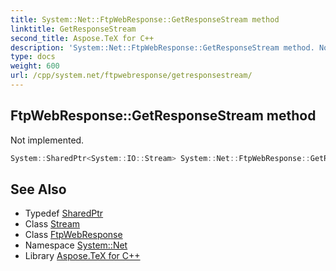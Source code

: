 ```yaml
---
title: System::Net::FtpWebResponse::GetResponseStream method
linktitle: GetResponseStream
second_title: Aspose.TeX for C++
description: 'System::Net::FtpWebResponse::GetResponseStream method. Not implemented in C++.'
type: docs
weight: 600
url: /cpp/system.net/ftpwebresponse/getresponsestream/
---
```

## FtpWebResponse::GetResponseStream method


Not implemented.

```cpp
System::SharedPtr<System::IO::Stream> System::Net::FtpWebResponse::GetResponseStream() override
```

## See Also

* Typedef [SharedPtr](../../../system/sharedptr/)
* Class [Stream](../../../system.io/stream/)
* Class [FtpWebResponse](../)
* Namespace [System::Net](../../)
* Library [Aspose.TeX for C++](../../../)
